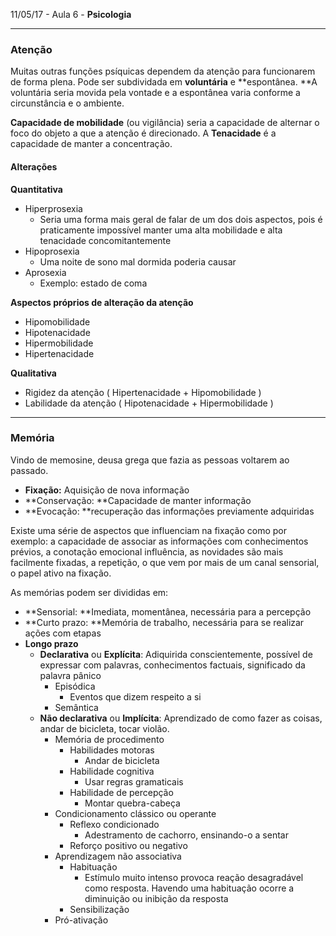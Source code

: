 11/05/17 - Aula 6 - **Psicologia**

---

### Atenção

Muitas outras funções psíquicas dependem da atenção para funcionarem de forma plena. Pode ser subdividada em **voluntária** e **espontânea. **A voluntária seria movida pela vontade e a espontânea varia conforme a circunstância e o ambiente.

**Capacidade de mobilidade** \(ou vigilância\) seria a capacidade de alternar o foco do objeto a que a atenção é direcionado. A **Tenacidade** é a capacidade de manter a concentração.

#### Alterações

**Quantitativa**

* Hiperprosexia
  * Seria uma forma mais geral de falar de um dos dois aspectos, pois é praticamente impossível manter uma alta mobilidade e alta tenacidade concomitantemente
* Hipoprosexia
  * Uma noite de sono mal dormida poderia causar
* Aprosexia
  * Exemplo: estado de coma

**Aspectos próprios de alteração da atenção**

* Hipomobilidade
* Hipotenacidade
* Hipermobilidade
* Hipertenacidade

**Qualitativa**

* Rigidez da atenção \( Hipertenacidade + Hipomobilidade \)
* Labilidade da atenção \( Hipotenacidade + Hipermobilidade \)

---

### Memória

Vindo de memosine, deusa grega que fazia as pessoas voltarem ao passado.

* **Fixação:** Aquisição de nova informação
* **Conservação: **Capacidade de manter informação
* **Evocação: **recuperação das informações previamente adquiridas

Existe uma série de aspectos que influenciam na fixação como por exemplo: a capacidade de associar as informações com conhecimentos prévios, a conotação emocional influência, as novidades são mais facilmente fixadas, a repetição, o que vem por mais de um canal sensorial, o papel ativo na fixação.

As memórias podem ser divididas em:

* **Sensorial: **Imediata, momentânea, necessária para a percepção
* **Curto prazo: **Memória de trabalho, necessária para se realizar ações com etapas
* **Longo prazo**
  * **Declarativa** ou **Explícita**: Adiquirida conscientemente, possível de expressar com palavras, conhecimentos factuais, significado da palavra pânico
    * Episódica
      * Eventos que dizem respeito a si
    * Semântica
  * **Não declarativa** ou **Implícita**: Aprendizado de como fazer as coisas, andar de bicicleta, tocar violão.
    * Memória de procedimento
      * Habilidades motoras
        * Andar de bicicleta 
      * Habilidade cognitiva
        * Usar regras gramaticais
      * Habilidade de percepção
        * Montar quebra-cabeça
    * Condicionamento clássico ou operante
      * Reflexo condicionado
        * Adestramento de cachorro, ensinando-o a sentar
      * Reforço positivo ou negativo
    * Aprendizagem não associativa
      * Habituação
        * Estímulo muito intenso provoca reação desagradável como resposta. Havendo uma habituação ocorre a diminuição ou inibição da resposta 
      * Sensibilização
    * Pró-ativação



